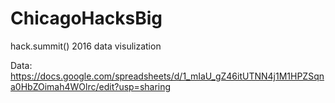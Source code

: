 # ChicagoHacksBig
hack.summit() 2016 data visulization

Data:
https://docs.google.com/spreadsheets/d/1_mIaU_gZ46itUTNN4j1M1HPZSqna0HbZOimah4WOlrc/edit?usp=sharing
